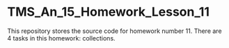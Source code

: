 # TMS_An_15_Homework_Lesson_11
This repository stores the source code for homework number 11. There are 4 tasks in this homework: collections.

